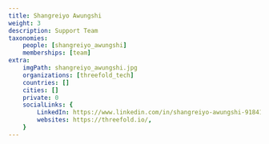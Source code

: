 ```yaml
---
title: Shangreiyo Awungshi
weight: 3
description: Support Team
taxonomies:
    people: [shangreiyo_awungshi]
    memberships: [team]
extra:
    imgPath: shangreiyo_awungshi.jpg
    organizations: [threefold_tech]
    countries: []
    cities: []
    private: 0
    socialLinks: {
        LinkedIn: https://www.linkedin.com/in/shangreiyo-awungshi-918410224/,
        websites: https://threefold.io/,
    }
---
```


<!--

I work as a technical support at Threefold. I’m passionate about learning new things, exploring different topics, and engaging with the farmers in a friendly and helpful way.

--!>